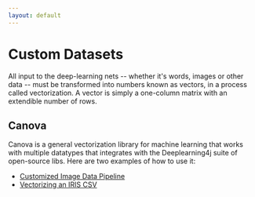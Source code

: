 ```yaml
---
layout: default
---
```


# Custom Datasets 

All input to the deep-learning nets -- whether it's words, images or other data -- must be transformed into numbers known as vectors, in a process called vectorization. A vector is simply a one-column matrix with an extendible number of rows.

## Canova

Canova is a general vectorization library for machine learning that works with multiple datatypes that integrates with the Deeplearning4j suite of open-source libs. Here are two examples of how to use it:

* [Customized Image Data Pipeline](http://deeplearning4j.org/image-data-pipeline.html)
* [Vectorizing an IRIS CSV](https://github.com/deeplearning4j/Canova/wiki/Vectorizing-CSV-Data-With-Canova-and-the-CLI)
